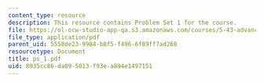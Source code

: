 ```yaml
---
content_type: resource
description: This resource contains Problem Set 1 for the course.
file: https://ol-ocw-studio-app-qa.s3.amazonaws.com/courses/5-43-advanced-organic-chemistry-spring-2007/8935cc86da095013f93ea894e1497151_ps_1.pdf
file_type: application/pdf
parent_uid: 5558de23-9984-b8f5-f496-6f89ff7ad268
resourcetype: Document
title: ps_1.pdf
uid: 8935cc86-da09-5013-f93e-a894e1497151
---
```

